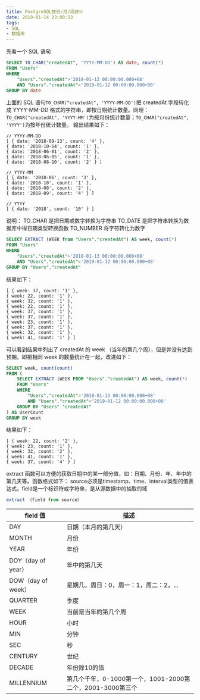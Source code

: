 ```yaml
---
title: PostgreSQL按日/月/周统计
date: 2019-01-14 23:00:53
tags:
- SQL
- 数据库
---
```


先看一个 SQL 语句

```sql
SELECT TO_CHAR("createdAt", 'YYYY-MM-DD') AS date, count(*)
FROM "Users"
WHERE
    "Users"."createdAt">'2018-01-13 00:00:00.000+08' 
    AND "Users"."createdAt"<'2019-01-12 00:00:00.000+08'
GROUP BY date
```

<!-- more-->
上面的 SQL 语句`TO_CHAR("createdAt", 'YYYY-MM-DD')`把 createdAt 字段转化成 YYYY-MM-DD 格式的字符串，即按日期统计数量。同理：`TO_CHAR("createdAt", 'YYYY-MM')`为按月份统计数量；`TO_CHAR("createdAt", 'YYYY')`为按年份统计数量。
输出结果如下：

    // YYYY-MM-DD
    [ { date: '2018-09-13', count: '4' },
    { date: '2018-10-14', count: '1' },
    { date: '2018-06-01', count: '2' },
    { date: '2018-06-05', count: '1' },
    { date: '2018-08-10', count: '2' } ]

    // YYYY-MM
    [ { date: '2018-06', count: '3' },
    { date: '2018-10', count: '1' },
    { date: '2018-08', count: '2' },
    { date: '2018-09', count: '4' } ]

    // YYYY
    [ { date: '2018', count: '10' } ]

说明：
TO_CHAR 是把日期或数字转换为字符串
TO_DATE 是把字符串转换为数据库中得日期类型转换函数
TO_NUMBER 将字符转化为数字

```sql
SELECT EXTRACT (WEEK from "Users"."createdAt") AS week, count(*)
FROM "Users"
WHERE
    "Users"."createdAt">'2018-01-13 00:00:00.000+08'
    AND "Users"."createdAt"<'2019-01-12 00:00:00.000+08'
GROUP BY "Users"."createdAt"
```

结果如下：

    [ { week: 37, count: '1' },
    { week: 22, count: '1' },
    { week: 32, count: '1' },
    { week: 22, count: '1' },
    { week: 37, count: '1' },
    { week: 37, count: '1' },
    { week: 23, count: '1' },
    { week: 37, count: '1' },
    { week: 32, count: '1' },
    { week: 41, count: '1' } ]

可以看到结果中列出了 createdAt 的 week （当年的第几个周），但是并没有达到预期，即把相同 week 的数量统计在一起，改进如下：

```sql
SELECT week, count(count)
FROM (
    SELECT EXTRACT (WEEK FROM "Users"."createdAt") AS week, count(*)
    FROM "Users"
    WHERE
        "Users"."createdAt">'2018-01-13 00:00:00.000+08'
        AND "Users"."createdAt"<'2019-01-12 00:00:00.000+08'
    GROUP BY "Users"."createdAt"
) AS UserCount
GROUP BY week
```

结果如下：

    [ { week: 22, count: '2' },
    { week: 23, count: '1' },
    { week: 32, count: '2' },
    { week: 41, count: '1' },
    { week: 37, count: '4' } ]

extract 函数可以方便的获取日期中的某一部分值，如：日期、月份、年、年中的第几天等。函数格式如下：
source必须是timestamp、time、interval类型的值表达式。field是一个标识符或字符串，是从源数据中的抽取的域

```sql
extract （field from source）
```

| field 值 | 描述 |
| ------ | ------ |
| DAY | 日期（本月的第几天） |
| MONTH | 月份 |
| YEAR | 年份 |
| DOY（day of year） | 年中的第几天 |
| DOW（day of week） | 星期几，周日：0，周一：1，周二：2，... |
| QUARTER | 季度 |
| WEEK | 当前是当年的第几个周 |
| HOUR | 小时 |
| MIN | 分钟 |
| SEC | 秒 |
| CENTURY | 世纪 |
| DECADE | 年份除10的值 |
| MILLENNIUM | 第几个千年，0-1000第一个，1001-2000第二个，2001-3000第三个 |
